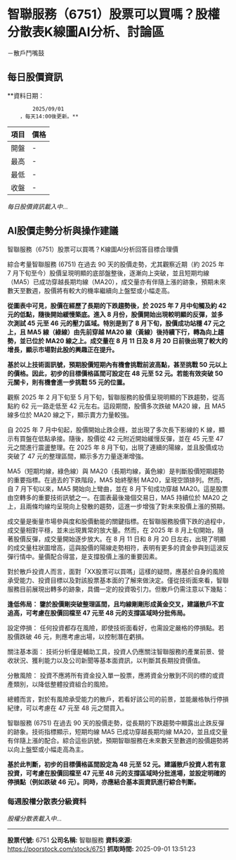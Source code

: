# 智聯服務（6751）股票可以買嗎？股權分散表K線圖AI分析、討論區
－散戶鬥嘴鼓

## 每日股價資訊

**資料日期：
        
            2025/09/01
        ，每天14:00後更新。**

| 項目 | 價格 |
|------|------|
| 開盤 | - |
| 最高 | - |
| 最低 | - |
| 收盤 | - |

*每日股價資訊載入中...*

## AI股價走勢分析與操作建議

智聯服務（6751）股票可以買嗎？K線圖AI分析回答目標合理價

綜合考量智聯服務 (6751) 在過去 90 天的股價走勢，尤其觀察近期（約 2025 年 7 月下旬至今）股價呈現明顯的底部盤整後，逐漸向上突破，並且短期均線（MA5）已成功穿越長期均線（MA20），成交量亦有伴隨上漲的跡象，預期未來數天至數週，股價將有較大的機率繼續向上盤堅或小幅走高。

**從圖表中可見，股價在經歷了長期的下跌趨勢後，於 2025 年 7 月中旬觸及約 42 元的低點，隨後開始緩慢築底。進入 8 月份，股價開始出現較明顯的反彈，並多次測試 45 元至 46 元的壓力區域。特別是到了 8 月下旬，股價成功站穩 47 元之上，且 MA5 線（綠線）由先前穿越 MA20 線（黃線）後持續下行，轉為向上趨勢，並已位於 MA20 線之上。成交量在 8 月 11 日及 8 月 20 日前後出現了較大的增長，顯示市場對此股的興趣正在提升。**

**基於以上技術面訊號，預期股價短期內有機會挑戰前波高點，甚至挑戰 50 元以上的價格。因此，初步的目標價格區間可設定在 48 元至 52 元。若能有效突破 50 元關卡，則有機會進一步挑戰 55 元的位置。**

觀察 2025 年 2 月下旬至 5 月下旬，智聯服務的股價呈現明顯的下跌趨勢，從高點約 62 元一路走低至 42 元左右。這段期間，股價多次跌破 MA20 線，且 MA5 線多位於 MA20 線之下，顯示賣方力量較強。

自 2025 年 7 月中旬起，股價開始止跌企穩，並出現了多次長下影線的 K 線，顯示有買盤在低點承接。隨後，股價從 42 元附近開始緩慢反彈，並在 45 元至 47 元之間進行震盪整理。在 2025 年 8 月下旬，出現了連續的陽線，並且股價成功突破了 47 元的整理區間，顯示多方力量逐漸增強。

MA5（短期均線，綠色線）與 MA20（長期均線，黃色線）是判斷股價短期趨勢的重要指標。在過去的下跌階段，MA5 始終壓制 MA20，呈現空頭排列。然而，自 7 月下旬以來，MA5 開始向上彎曲，並在 8 月下旬成功穿越 MA20。這是股票由空轉多的重要技術訊號之一。在圖表最後幾個交易日，MA5 持續位於 MA20 之上，且兩條均線均呈現向上發散的趨勢，這進一步增強了對未來股價上漲的預期。

成交量是衡量市場參與度和股價動能的關鍵指標。在智聯服務股價下跌的過程中，成交量相對平穩，並未出現異常的放大量。然而，在 2025 年 8 月上旬開始，隨著股價反彈，成交量開始逐步放大。在 8 月 11 日和 8 月 20 日左右，出現了明顯的成交量柱狀圖增高，這與股價的陽線走勢相符，表明有更多的資金參與到這波反彈行情中。量價配合得當，是支撐股價上漲的重要因素。

對於散戶投資人而言，面對「XX股票可以買嗎」這樣的疑問，應基於自身的風險承受能力、投資目標以及對該股票基本面的了解來做決定。僅從技術面來看，智聯服務目前展現出轉多的跡象，具備一定的投資吸引力。但散戶仍需注意以下幾點：

**逢低佈局： 鑒於股價剛突破整理區間，且均線剛剛形成黃金交叉，建議散戶不宜追高，可考慮在股價回檔至 47 元至 48 元的支撐區域時分批佈局。**

設定停損： 任何投資都存在風險，即使技術面看好，也需設定嚴格的停損點。若股價跌破 46 元，則應考慮出場，以控制潛在虧損。

關注基本面： 技術分析僅是輔助工具，投資人仍應關注智聯服務的產業前景、營收狀況、獲利能力以及公司新聞等基本面資訊，以判斷其長期投資價值。

分散風險： 投資不應將所有資金投入單一股票，應將資金分散到不同的標的或資產類別，以降低整體投資組合的風險。

總體而言，對於有風險承受能力的散戶，若看好該公司的前景，並能嚴格執行停損紀律，可以考慮在 47 元至 48 元之間買入。

智聯服務 (6751) 在過去 90 天的股價走勢，從長期的下跌趨勢中顯露出止跌反彈的跡象。技術指標顯示，短期均線 MA5 已成功穿越長期均線 MA20，並且成交量有伴隨上漲的配合。綜合這些訊號，預期智聯服務在未來數天至數週的股價趨勢將以向上盤堅或小幅走高為主。

**基於此判斷，初步的目標價格區間設定為 48 元至 52 元。建議散戶投資人若有意投資，可考慮在股價回檔至 47 元至 48 元的支撐區域時分批進場，並設定明確的停損點（例如跌破 46 元）。同時，亦應結合基本面資訊進行綜合判斷。**

### 每週股權分散表分級資料

*股權分散表載入中...*

---

**股票代號:** 6751
**公司名稱:** 智聯服務
**資料來源:** https://poorstock.com/stock/6751
**抓取時間:** 2025-09-01 13:51:23